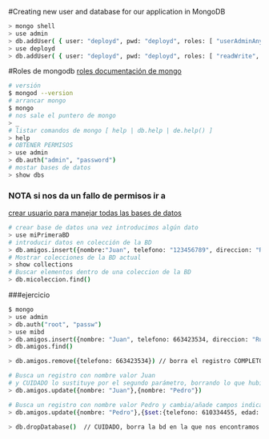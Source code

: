 
#Creating new user and database for our application in MongoDB
```bash
> mongo shell
> use admin
> db.addUser( { user: "deployd", pwd: "deployd", roles: [ "userAdminAnyDatabase" ] } )
> use deployd
> db.addUser( { user: "deployd", pwd: "deployd", roles: [ "readWrite", "dbAdmin" ] } )

```

#Roles de mongodb
[roles documentación de mongo](http://docs.mongodb.org/manual/reference/built-in-roles/)

```bash
# versión
$ mongod --version
# arrancar mongo
$ mongo
# nos sale el puntero de mongo
> _
# listar comandos de mongo [ help | db.help | de.help() ]
> help       
# OBTENER PERMISOS
> use admin
> db.auth("admin", "password")
# mostar bases de datos
> show dbs
```
### NOTA si nos da un fallo de permisos ir a 
[crear usuario para manejar todas las bases de datos](https://github.com/manviny/MongoDB/wiki/Usuarios)

```bash
# crear base de datos una vez introducimos algún dato
> use miPrimeraBD
# introducir datos en colección de la BD 
> db.amigos.insert({nombre:"Juan", telefono: "123456789", direccion: "Rue del Percebe, 13"})
# Mostrar colecciones de la BD actual
> show collections
# Buscar elementos dentro de una coleccion de la BD
> db.micoleccion.find()
```

###ejercicio
```bash
$ mongo
> use admin
> db.auth("root", "passw")
> use mibd
> db.amigos.insert({nombre: "Juan", telefono: 663423534, direccion: "Rue del Percebe"})
> db.amigos.find()  

> db.amigos.remove({telefono: 663423534}) // borra el registro COMPLETO  

# Busca un registro con nombre valor Juan 
# y CUIDADO lo sustituye por el segundo parámetro, borrando lo que hubiera
> db.amigos.update({nombre: "Juan"},{nombre: "Pedro"}) 

# Busca un registro con nombre valor Pedro y cambia/añade campos indicados
> db.amigos.update({nombre: "Pedro"},{$set:{telefono: 610334455, edad: 28 }})

> db.dropDatabase()  // CUIDADO, borra la bd en la que nos encontramos.


```

